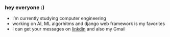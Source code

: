 ### hey everyone :)

<!--
**hosseinbahak/hosseinbahak** is a ✨ _special_ ✨ repository because its `README.md` (this file) appears on your GitHub profile.

Here are some ideas to get you started:

- I’m currently working on ...- 💬 Ask me about ...- 👯 I’m looking to collaborate on ...
- I’m looking for help with ...
-->
- I’m currently studying computer engineering 
- working on AI, ML algorhitms and django web framework is my favorites
- I can get your messages on [linkdin](https://www.linkedin.com/in/hosseinbahak/) and also my Gmail
